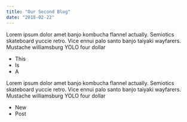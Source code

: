 ```yaml
---
title: "Our Second Blog"
date: "2018-02-22"
---
```


Lorem ipsum dolor amet banjo kombucha flannel actually. Semiotics skateboard yuccie retro.
 Vice ennui palo santo banjo taiyaki wayfarers. Mustache williamsburg YOLO four dollar 
 <!-- end -->

* This
* Is
* A

Lorem ipsum dolor amet banjo kombucha flannel actually. Semiotics skateboard yuccie retro.
 Vice ennui palo santo banjo taiyaki wayfarers. Mustache williamsburg YOLO four dollar 
 
   
* New
* Post
